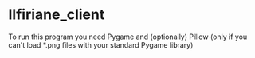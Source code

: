 # Ilfiriane_client
To run this program you need Pygame and (optionally) Pillow (only if you can't load *.png files with your standard Pygame library) 
